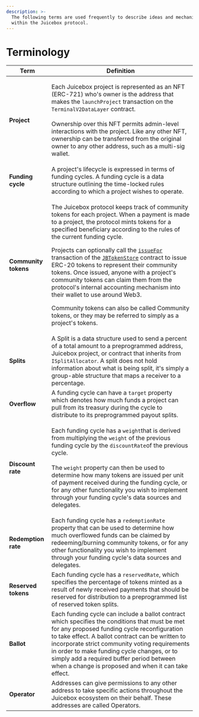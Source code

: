 ```yaml
---
description: >-
  The following terms are used frequently to describe ideas and mechanisms
  within the Juicebox protocol.
---
```


# Terminology

| Term                 | Definition                                                                                                                                                                                                                                                                                                                                                                                                                                                                                                                                                                                                                                                                                                                                                                               |
| -------------------- | ---------------------------------------------------------------------------------------------------------------------------------------------------------------------------------------------------------------------------------------------------------------------------------------------------------------------------------------------------------------------------------------------------------------------------------------------------------------------------------------------------------------------------------------------------------------------------------------------------------------------------------------------------------------------------------------------------------------------------------------------------------------------------------------- |
| **Project**          | <p>Each Juicebox project is represented as an NFT (ERC-721) who's owner is the address that makes the <code>launchProject</code> transaction on the <code>TerminalV2DataLayer</code> contract.<br><br>Ownership over this NFT permits admin-level interactions with the project. Like any other NFT, ownership can be transferred from the original owner to any other address, such as a multi-sig wallet.</p>                                                                                                                                                                                                                                                                                                                                                                          |
| **Funding cycle**    | A project's lifecycle is expressed in terms of funding cycles. A funding cycle is a data structure outlining the time-locked rules according to which a project wishes to operate.                                                                                                                                                                                                                                                                                                                                                                                                                                                                                                                                                                                                       |
| **Community tokens** | <p>The Juicebox protocol keeps track of community tokens for each project. When a payment is made to a project, the protocol mints tokens for a specified beneficiary according to the rules of the current funding cycle.</p><p>Projects can optionally call the <a href="../specifications/contracts/jbtokenstore/write/issuefor.md"><code>issueFor</code></a> transaction of the <a href="broken-reference"><code>JBTokenStore</code></a> contract to issue ERC-20 tokens to represent their community tokens. Once issued, anyone with a project's community tokens can claim them from the protocol's internal accounting mechanism into their wallet to use around Web3.</p><p>Community tokens can also be called Community tokens, or they may be referred to simply as a project's tokens.</p> |
| **Splits**           | A Split is a data structure used to send a percent of a total amount to a preprogrammed address, Juicebox project, or contract that inherits from `ISplitAllocator`. A split does not hold information about what is being split, it's simply a group-able structure that maps a receiver to a percentage.                                                                                                                                                                                                                                                                                                                                                                                                                                                                               |
| **Overflow**         | A funding cycle can have a `target` property which denotes how much funds a project can pull from its treasury during the cycle to distribute to its preprogrammed payout splits.                                                                                                                                                                                                                                                                                                                                                                                                                                                                                                                                                                                                        |
| **Discount rate**    | <p>Each funding cycle has a <code>weight</code>that is derived from multiplying the <code>weight</code> of the previous funding cycle by the <code>discountRate</code>of the previous cycle.<br><br>The <code>weight</code> property can then be used to determine how many tokens are issued per unit of payment received during the funding cycle, or for any other functionality you wish to implement through your funding cycle's data sources and delegates.</p>                                                                                                                                                                                                                                                                                                                   |
| **Redemption rate**  | Each funding cycle has a `redemptionRate` property that can be used to determine how much overflowed funds can be claimed by redeeming/burning community tokens, or for any other functionality you wish to implement through your funding cycle's data sources and delegates.                                                                                                                                                                                                                                                                                                                                                                                                                                                                                                           |
| **Reserved tokens**  | Each funding cycle has a `reservedRate`, which specifies the percentage of tokens minted as a result of newly received payments that should be reserved for distribution to a preprogrammed list of reserved token splits.                                                                                                                                                                                                                                                                                                                                                                                                                                                                                                                                                               |
| **Ballot**           | Each funding cycle can include a ballot contract which specifies the conditions that must be met for any proposed funding cycle reconfiguration to take effect. A ballot contract can be written to incorporate strict community voting requirements in order to make funding cycle changes, or to simply add a required buffer period between when a change is proposed and when it can take effect.                                                                                                                                                                                                                                                                                                                                                                                    |
| **Operator**         | Addresses can give permissions to any other address to take specific actions throughout the Juicebox ecosystem on their behalf. These addresses are called Operators.                                                                                                                                                                                                                                                                                                                                                                                                                                                                                                                                                                                                                    |
